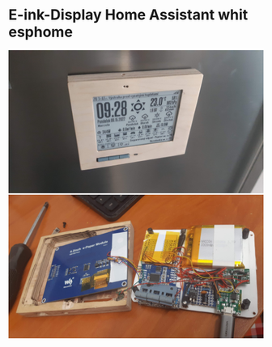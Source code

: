 # E-ink-Display Home Assistant whit esphome
![Main photo of the assistant](asisstant.jpg)
![Create](create.jpg)
